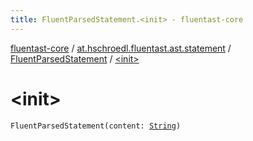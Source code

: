 ```yaml
---
title: FluentParsedStatement.<init> - fluentast-core
---
```


[fluentast-core](../../index.html) / [at.hschroedl.fluentast.ast.statement](../index.html) / [FluentParsedStatement](index.html) / [&lt;init&gt;](.)

# &lt;init&gt;

`FluentParsedStatement(content: `[`String`](https://kotlinlang.org/api/latest/jvm/stdlib/kotlin/-string/index.html)`)`